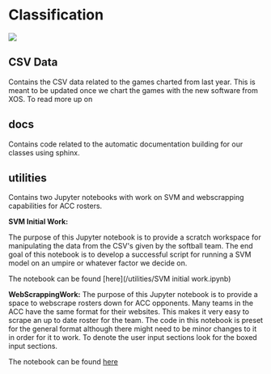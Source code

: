 # Classification

![](https://miro.medium.com/max/546/1*_Z7oVdxVhSrqyV3p5S7OpA.jpeg)

## CSV Data
Contains the CSV data related to the games charted from last year. This is meant to be updated once we chart the games with the new software from XOS. To read more up on 


## docs
Contains code related to the automatic documentation building for our classes using sphinx.


## utilities
Contains two Jupyter notebooks with work on SVM and webscrapping capabilities for ACC rosters.



**SVM Initial Work:**

The purpose of this Jupyter notebook is to provide a scratch workspace for manipulating the data from the CSV's given by the softball team. The end goal of this notebook is to develop a successful script for running a SVM model on an umpire or whatever factor we decide on.

The notebook can be found [here](/utilities/SVM initial work.ipynb)

**WebScrappingWork:**
The purpose of this Jupyter notebook is to provide a space to webscrape rosters down for ACC opponents. Many teams in the ACC have the same format for their websites. This makes it very easy to scrape an up to date roster for the team. The code in this notebook is preset for the general format although there might need to be minor changes to it in order for it to work. To denote the user input sections look for the boxed input sections.

The notebook can be found [here](/utilities/WebScrappingWork.ipynb)
